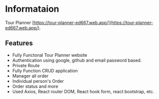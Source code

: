 # Informataion

Tour Planner [https://tour-planner-ed667.web.app/](https://tour-planner-ed667.web.app/).

## Features

* Fully Functonal Tour Planner website
* Authentication using google, github and email password based.
* Private Route
* Fully Function CRUD application
* Manager all order
* Individual person's Order
* Order status and more
* Used Axios, React router DOM, React hook form, react bootstrap, etc.

